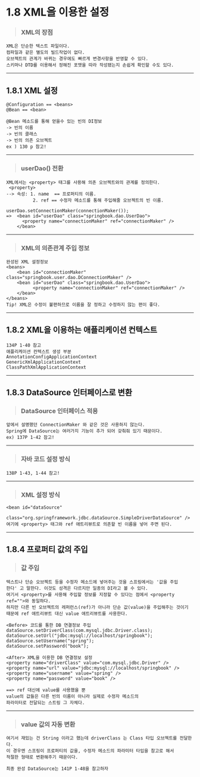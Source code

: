 1.8 XML을 이용한 설정
==================================

> ### XML의 장점
```
XML은 단순한 텍스트 파일이다.
컴파일과 같은 별도의 빌드작업이 없다.
오브젝트의 관계가 바뀌는 경우에도 빠르게 변경사항을 반영할 수 있다.
스키마나 DTD를 이용해서 정해진 포맷을 따라 작성됐는지 손쉽게 확인할 수도 있다.
```
<hr/>

## 1.8.1 XML 설정
```
@Configuration == <beans>
@Bean == <bean>

@Bean 메소드를 통해 얻을수 있는 빈의 DI정보
-> 빈의 이름
-> 빈의 클래스 
-> 빈의 의존 오브젝트 
ex ) 130 p 참고!
```
<hr/>

> ### userDao() 전환
```
XML에서는 <property> 태그를 사용해 의존 오브젝트와의 관계를 정의한다.
 <property> 
--> 속성: 1. name  == 프로퍼티의 이름.
          2. ref == 수정자 메소드를 통해 주입해줄 오브젝트의 빈 이름.

userDao.setConnectionMaker(connectionMaker());
=>  <bean id="userDao" class="springbook.dao.UserDao">
      <property name="connectionMaker" ref="connectionMaker" />
    </bean>
```
<hr/>

> ### XML의 의존관계 주입 정보
```
완성된 XML 설정정보
<beans>
    <bean id="connectionMaker" class="springbook.user.dao.DConnectionMaker" />
    <bean id="userDao" class="springbook.dao.UserDao">
          <property name="connectionMaker" ref="connectionMaker" />
    </bean>
</beans>
Tip! XML은 수정이 불편하므로 이름을 잘 정하고 수정하지 않는 편이 좋다.
```
<hr/>

## 1.8.2 XML을 이용하는 애플리케이션 컨텍스트
```
134P 1-40 참고
애플리케이션 컨텍스트 생성 부분
AnnotationConfigApplicationContext
GenericXmlApplicationContext
ClassPathXmlApplicationContext
```
<hr/>

## 1.8.3 DataSource 인터페이스로 변환

> ### DataSource 인터페이스 적용
```
앞에서 설명했던 ConnectionMaker 와 같은 것은 사용하지 않는다.
Spring에 DataSource는 여러가지 기능이 추가 되어 갖춰줘 있기 때문이다.
ex) 137P 1-42 참고!
```
<hr/>

> ### 자바 코드 설정 방식
```
138P 1-43, 1-44 참고!
```
<hr/>

> ### XML 설정 방식
```
<bean id="dataSource"
          class="org.springframework.jdbc.dataSource.SimpleDriverDataSource" />
여기에 <property> 태그와 ref 애트리뷰트로 의존할 빈 이름을 넣어 주면 된다.
```
<hr/>

## 1.8.4 프로퍼티 값의 주입
> ### 값 주입
```
텍스트나 단순 오브젝트 등을 수정자 메소드에 넣어주는 것을 스프링에서는 '값을 주입
한다' 고 말한다. 이것도 성격은 다르지만 일종의 DI라고 볼 수 있다.
여기서 <property>를 사용해 주입할 정보를 지정할 수 있다는 점에서 <property ref="">와 동일하다.
하지만 다른 빈 오브젝트의 레퍼런스(ref)가 아니라 단순 값(value)을 주입해주는 것이기
때문에 ref 애트리뷰트 대신 value 애트리뷰트를 사용한다.
```
```
<Before> 코드를 통한 DB 연결정보 주입
dataSource.setDriverClass(com.mysql.jdbc.Driver.class);
dataSource.setUrl("jdbc:mysql://localhost/springbook");
dataSource.setUsername("spring");
dataSource.setPassword("book");

<After> XML을 이용한 DB 연결정보 설정
<property name="driverClass" value="com.mysql.jdbc.Driver" />
<property name="url" value="jdbc:mysql://localhost/springbook" />
<property name="username" value="spring" />
<property name="password" value="book" />

==> ref 대신에 value를 사용했을 뿐
value의 값들은 다른 빈의 이름이 아니라 실제로 수정자 메소드의
파라미터로 전달되는 스트링 그 자체다.
```
<hr/>

> ### value 값의 자동 변환
```
여기서 재밌는 건 String 이라고 했는데 driverClass 는 Class 타입 오브젝트를 전달한다.
이 경우엔 스프링이 프로퍼티의 값을, 수정자 메소드의 파라미터 타입을 참고로 해서 
적절한 형태로 변환해주기 때문이다.

최종 완성 DataSource는 141P 1-48을 참고하자
```
